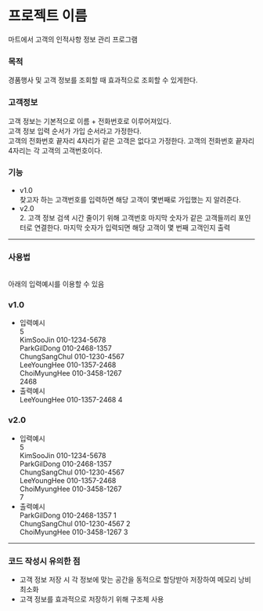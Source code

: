 # 프로젝트 이름

마트에서 고객의 인적사항 정보 관리 프로그램


### 목적
경품행사 및 고객 정보를 조회할 때 효과적으로 조회할 수 있게한다.

### 고객정보
고객 정보는 기본적으로 이름 + 전화번호로 이루어져있다.<br>
고객 정보 입력 순서가 가입 순서라고 가정한다.<br>
고객의 전화번호 끝자리 4자리가 같은 고객은 없다고 가정한다.
고객의 전화번호 끝자리 4자리는 각 고객의 고객번호이다.

### 기능
- v1.0<br>찾고자 하는 고객번호를 입력하면 해당 고객이 몇번째로 가입했는 지 알려준다.
- v2.0<br>2. 고객 정보 검색 시간 줄이기 위해 고객번호 마지막 숫자가 같은 고객들끼리 포인터로 연결한다. 마지막 숫자가 입력되면 해당 고객이 몇 번째 고객인지 출력
***

### 사용법
<br> 아래의 입력예시를 이용할 수 있음
### v1.0<br>
- 입력예시<br>5<br>
KimSooJin 010-1234-5678<br> ParkGilDong 010-2468-1357<br> ChungSangChul 010-1230-4567<br> LeeYoungHee 010-1357-2468<br> ChoiMyungHee 010-3458-1267<br>2468
- 출력예시<br>LeeYoungHee 010-1357-2468 4
### v2.0<br>
- 입력예시<br>5<br>
KimSooJin 010-1234-5678<br> ParkGilDong 010-2468-1357<br> ChungSangChul 010-1230-4567<br> LeeYoungHee 010-1357-2468<br> ChoiMyungHee 010-3458-1267 <br>7
- 출력예시<br>ParkGilDong 010-2468-1357 1<br> ChungSangChul 010-1230-4567 2<br> ChoiMyungHee 010-3458-1267 3
*** 
### 코드 작성시 유의한 점
- 고객 정보 저장 시 각 정보에 맞는 공간을 동적으로 할당받아 저장하여 메모리 낭비 최소화
- 고객 정보를 효과적으로 저장하기 위해 구조체 사용


